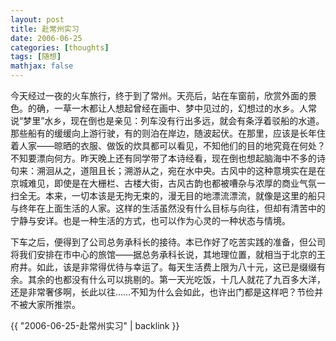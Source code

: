 ```yaml
---
layout: post
title: 赴常州实习
date: 2006-06-25
categories: [thoughts]
tags: [随想]
mathjax: false
---
```


今天经过一夜的火车旅行，终于到了常州。天亮后，站在车窗前，欣赏外面的景色。的确，一草一木都让人想起曾经在画中、梦中见过的，幻想过的水乡。人常说“梦里”水乡，现在倒也是亲见：列车没有行出多远，就会有条浮着驳船的水道。那些船有的缓缓向上游行驶，有的则泊在岸边，随波起伏。在那里，应该是长年住着人家——晾晒的衣服、做饭的炊具都可以看见，不知他们的目的地究竟在何处？不知要漂向何方。昨天晚上还有同学带了本诗经看，现在倒也想起脑海中不多的诗句来：溯洄从之，道阻且长；溯游从之，宛在水中央。古风中的这种意境实在是在京城难见，即使是在大栅栏、古楼大街，古风古韵也都被嘈杂与浓厚的商业气氛一扫全无。本来，一切本该是无拘无束的，漫无目的地漂流漂流，就像是这里的船只与终年在上面生活的人家。这样的生活虽然没有什么目标与向往，但却有清苦中的宁静与安详。也是一种生活的方式，也可以作为心灵的一种状态与情境。

下车之后，便得到了公司总务承科长的接待。本已作好了吃苦实践的准备，但公司将我们安排在市中心的旅馆——据总务承科长说，其地理位置，就相当于北京的王府井。如此，该是非常得优待与幸运了。每天生活费上限为八十元，这已是缀缀有余。其余的也都没有什么可以挑剔的。第一天光吃饭，十几人就花了九百多大洋，还是非常奢侈啊，长此以往……不知为什么会如此，也许出门都是这样吧？节俭并不被大家所推崇。

{{ "2006-06-25-赴常州实习" | backlink }}
